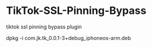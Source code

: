 # TikTok-SSL-Pinning-Bypass
tiktok ssl pinning bypass plugin


dpkg -i com.jk.tk_0.0.1-3+debug_iphoneos-arm.deb
